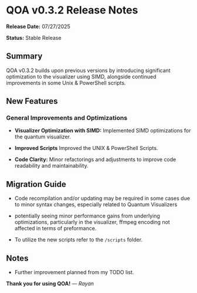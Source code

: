 # QOA v0.3.2 Release Notes

**Release Date:** 07/27/2025

**Status:** Stable Release

## Summary

QOA v0.3.2 builds upon previous versions by introducing significant optimization to the visualizer using SIMD, alongside continued improvements in some Unix & PowerShell scripts.

## New Features

### General Improvements and Optimizations

* **Visualizer Optimization with SIMD:** Implemented SIMD optimizations for the quantum visualizer.

* **Improved Scripts** Improved the UNIX & PowerShell Scripts.

* **Code Clarity:** Minor refactorings and adjustments to improve code readability and maintainability.

## Migration Guide

* Code recompilation and/or updating may be required in some cases due to minor syntax changes, especially related to Quantum Visualizers

* potentially seeing minor performance gains from underlying optimizations, particularly in the visualizer, ffmpeg encoding not affected in terms of preformance.

* To utilize the new scripts refer to the `/scripts` folder.

## Notes

* Further improvement planned from my TODO list.

**Thank you for using QOA!** 
— *Rayan*